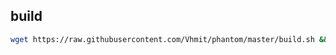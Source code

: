 ## build
```bash
wget https://raw.githubusercontent.com/Vhmit/phantom/master/build.sh && chmod +x build.sh
```
